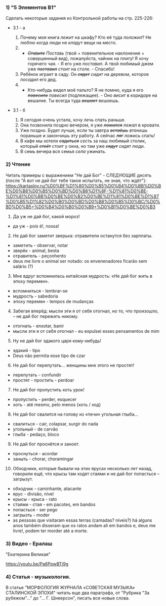 ### 1) "5 Элементов B1"

Cделать некоторые задания из Контрольной работы на стр. 225-226:

- 3.1 - a
  1. Почему моя книга *лежит* на шкафу? Кто её туда *положил*? Не люблю когда люди не *кладут* вещи на место.
  2. - ~~*Ставите*~~ *Поставь* (твой + повенительное наклонение + совершенный вид), пожалуйста, чайник на плиту! Я хочу горячего чая. - Я его уже *поставил*. А твой любимый джем уже ~~*поставил*~~ *стоит* на столе. - Спасибо!
  3. Ребёнок играет в саду. Он ~~*сядет*~~ *сидит* на деревом, которое *посадил* его дед.
  4. - Кто-нибудь видел моё пальто? Я не помню, куда я его ~~*повесило*~~ *повесил* (подлежащее). - Оно *висит* в коридоре на вешалке. Ты всегда туда ~~*вешает*~~ *вешаешь*.

- 3.1 - б
  1. Я сегодня очень устала, хочу *лечь* спать раньше.
  2. Она позвонила поздно вечером, я уже ~~*ложился*~~ *лежал* в кровати.
  3. Уже поздно. Будет лучше, если ты завтра ~~*встаёшь*~~ *втанешь* пораньше и закончишь эту работу. А сейчас ~~*ляг*~~ *ложись* спать!
  4. В кафе мы хотели ~~*садиться*~~ *cесть* за наш любимый столик, который ~~*стоёт*~~ *стоит* у окна, но там уже ~~*сядут*~~ *сидят* люди.
  5. В семь вечера вся семья *села* ужинать.


### 2) Чтение

Читать примеры с выражением "Не дай Бог" - СЛЕДУЮЩИE десять (после "А вот не дай бог тебе такое испытать, не зная, что ждёт"):
https://kartaslov.ru/%D0%BF%D1%80%D0%B5%D0%B4%D0%BB%D0%BE%D0%B6%D0%B5%D0%BD%D0%B8%D1%8F-%D1%81%D0%BE-%D1%81%D0%BB%D0%BE%D0%B2%D0%BE%D1%81%D0%BE%D1%87%D0%B5%D1%82%D0%B0%D0%BD%D0%B8%D0%B5%D0%BC/%D0%BD%D0%B5+%D0%B4%D0%B0%D0%B9+%D0%B1%D0%BE%D0%B3

1. Да уж не дай бог, какой мороз!
  - да уж - pois é!, nossa!
2. Не дай бог заметит зверька: отравители останутся без зарплаты.
  - заметить - observar, notar
  - зверёк - animal, besta
  - отравитель - peçonhento
  - deus me livre o animal ser notado: os envenenadores ficarão sem salário (?)
3. Мне вдруг вспомнилась китайская мудрость: «Не дай бог жить в эпоху перемен».
  - вспомниться - lembrar-se 
  - мудрость - sabedoria
  - эпоху перемен - tempos de mudanças
4. Забегая вперёд: мысли эти я от себя отогнал, но то, что произошло, – не дай бог пережить никому.
  - отогнать - enxotar, banir
  - мысли эти я от себя отогнал - eu expulsei esses pensamentos de mim
5. Ну не дай бог эдакого царя кому-нибудь!
  - эдакий - tipo
  - Deus não permita esse tipo de czar
6. Не дай бог перепутать… женщины мне этого не простят!
  - перепутать - confundir
  - простят - простить - perdoar
7. Не дай бог пропустить хоть урок!
  - пропустить - perder, esquecer
  - хоть - até mesmo, pelo menos (хоть / ход)
8. Не дай бог свалится на голову из «печи» угольная глыба…
  - свалиться - cair, colapsar, surgir do nada
  - угольный - de carvão 
  - глыба - pedaço, bloco
9. Не дай бог проснётся и заноет.
  - проснуться - acordar
  - заныть - chorar, choramingar
10. Обходчики, которые бывали на этих ярусах несколько лет назад, говорили ещё, что крысы там ходят стаями и не дай бог попасться – загрызут.
  - обходчик - caminhante, atacante
  - ярус - divisão, nível
  - крысы - крыса - rato
  - стаями - стая - em pacotes, em bandos
  - попасться - ser pego
  - загрызть - moder
  - as pessoas que visitaram essas terras (camadas? níveis?) há alguns anos também disseram que os ratos andam ali em bandos e, deus me livre!, podem ter morder até a morte.

### 3) Видео - Ералаш

"Екатерина Великая"

https://youtu.be/Pa6PpwBTi9g


### 4) Cтатья - музыкология.

В статье "МОРФОЛОГИЯ ЖУРНАЛА «СОВЕТСКАЯ МУЗЫКА» СТАЛИНСКОЙ ЭПОХИ" читать еще два параграфа, от "Рубрика "За рубежом"..." до "... Г. Шнеерсон", писать все новые слова.

